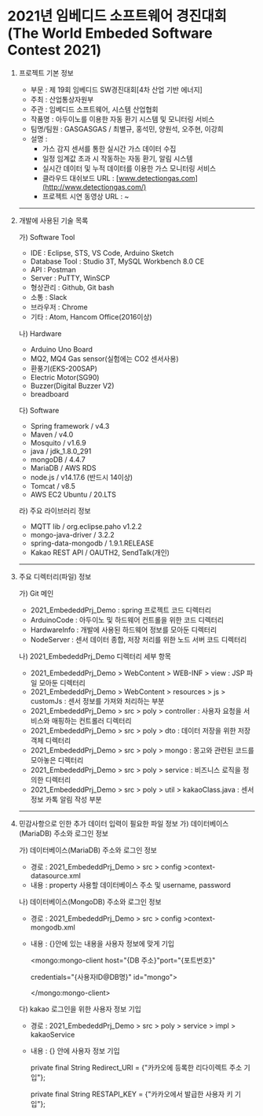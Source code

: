 # 2021년 임베디드 소프트웨어 경진대회 (The World Embeded Software Contest 2021)

1. 프로젝트 기본 정보
    - 부문 : 제 19회 임베디드 SW경진대회[4차 산업 기반 에너지]
    - 주최 : 산업통상자원부
    - 주관 : 임베디드 소프트웨어, 시스템 산업협회
    - 작품명 : 아두이노를 이용한 자동 환기 시스템 및 모니터링 서비스
    - 팀명/팀원 : GASGASGAS / 최별규, 홍석민, 양원석, 오주현, 이강희
    - 설명 :
        - 가스 감지 센서를 통한 실시간 가스 데이터 수집
        - 일정 임계값 초과 시 작동하는 자동 환기, 알림 시스템
        - 실시간 데이터 및 누적 데이터를 이용한 가스 모니터링 서비스
        - 클라우드 대쉬보드 URL : [www.detectiongas.com](http://www.detectiongas.com/)
        - 프로젝트 시연 동영상 URL : ~

    ---

2. 개발에 사용된 기술 목록

    가) Software Tool

    - IDE : Eclipse, STS, VS Code, Arduino Sketch
    - Database Tool : Studio 3T, MySQL Workbench 8.0 CE
    - API : Postman
    - Server : PuTTY, WinSCP
    - 형상관리 : Github, Git bash
    - 소통 : Slack
    - 브라우저 : Chrome
    - 기타 : Atom, Hancom Office(2016이상)

    나) Hardware

    - Arduino Uno Board
    - MQ2, MQ4 Gas sensor(실험에는 CO2 센서사용)
    - 환풍기(EKS-200SAP)
    - Electric Motor(SG90)
    - Buzzer(Digital Buzzer V2)
    - breadboard

    다) Software

    - Spring framework / v4.3
    - Maven / v4.0
    - Mosquito / v1.6.9
    - java / jdk_1.8.0_291
    - mongoDB / 4.4.7
    - MariaDB / AWS RDS
    - node.js / v14.17.6 (반드시 14이상)
    - Tomcat / v8.5
    - AWS EC2 Ubuntu / 20.LTS

    라) 주요 라이브러리 정보

    - MQTT lib / org.eclipse.paho v1.2.2
    - mongo-java-driver / 3.2.2
    - spring-data-mongodb / 1.9.1.RELEASE
    - Kakao REST API / OAUTH2, SendTalk(개인)

    ---

3. 주요 디렉터리(파일) 정보

    가) Git 메인

    - 2021_EmbededdPrj_Demo : spring 프로젝트 코드 디렉터리
    - ArduinoCode : 아두이노 및 하드웨어 컨트롤을 위한 코드 디렉터리
    - HardwareInfo : 개발에 사용된 하드웨어 정보를 모아둔 디렉터리
    - NodeServer : 센서 데이터 종합, 저장 처리를 위한 노드 서버 코드 디렉터리

    나) 2021_EmbededdPrj_Demo 디렉터리 세부 항목

    - 2021_EmbededdPrj_Demo > WebContent > WEB-INF > view : JSP 파일 모아둔 디렉터리
    - 2021_EmbededdPrj_Demo > WebContent > resources > js > customJs : 센서 정보를 가져와 처리하는 부분
    - 2021_EmbededdPrj_Demo > src > poly > controller : 사용자 요청을 서비스와 매핑하는 컨트롤러 디렉터리
    - 2021_EmbededdPrj_Demo > src > poly > dto : 데이터 저장을 위한 저장 객체 디렉터리
    - 2021_EmbededdPrj_Demo > src > poly > mongo : 몽고와 관련된 코드를 모아놓은 디렉터리
    - 2021_EmbededdPrj_Demo > src > poly > service : 비즈니스 로직을 정의한 디렉터리
    - 2021_EmbededdPrj_Demo > src > poly > util > kakaoClass.java : 센서 정보 카톡 알림 작성 부분

    ---

4. 민감사항으로 인한 추가 데이터 입력이 필요한 파일 정보 가) 데이터베이스(MariaDB) 주소와 로그인 정보

    가) 데이터베이스(MariaDB) 주소와 로그인 정보

    - 경로 : 2021_EmbededdPrj_Demo > src > config >context-datasource.xml
    - 내용 : property 사용할 데이터베이스 주소 및 username, password

    나) 데이터베이스(MongoDB) 주소와 로그인 정보

    - 경로 : 2021_EmbededdPrj_Demo > src > config >context-mongodb.xml
    - 내용 : {}안에 있는 내용을 사용자 정보에 맞게 기입

        <mongo:mongo-client host="{DB 주소}"port="{포트번호}"

        credentials="{사용자ID@DB명}" id="mongo">

        </mongo:mongo-client>

    다) kakao 로그인을 위한 사용자 정보 기입

    - 경로 : 2021_EmbededdPrj_Demo > src > poly > service > impl > kakaoService
    - 내용 : {} 안에 사용자 정보 기입

        private final String Redirect_URI = {"카카오에 등록한 리다이렉트 주소 기입"};

        private final String RESTAPI_KEY = {"카카오에서 발급한 사용자 키 기입"};
